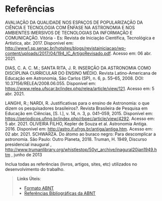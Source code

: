 # Referências

AVALIAÇÃO DA QUALIDADE NOS ESPAÇOS DE POPULARIZAÇÃO DA CIÊNCIA E TECNOLOGIA COM ÊNFASE NA ASTRONOMIA E NOS AMBIENTES IMERSIVOS DE TECNOLOGIAS DA INFORMAÇÃO E COMUNICAÇÃO. Vitória - Es: Revista de Iniciação Científica, Tecnológica e Artística, abr. 2017. Disponível em: http://www1.sp.senac.br/hotsites/blogs/revistainiciacao/wp-content/uploads/2017/04/194_IC_ArtigoRevisado.pdf. Acesso em: 06 abr. 2021.

DIAS, C. A. C. M.; SANTA RITA, J. R. INSERÇÃO DA ASTRONOMIA COMO DISCIPLINA CURRICULAR DO ENSINO MÉDIO. Revista Latino-Americana de Educação em Astronomia, São Carlos (SP), n. 6, p. 55–65, 2008. DOI: 10.37156/RELEA/2008.06.055. Disponível em: https://www.relea.ufscar.br/index.php/relea/article/view/121. Acesso em: 5 abr. 2021.

LANGHI, R.; NARDI, R. Justificativas para o ensino de Astronomia: o que dizem os pesquisadores brasileiros?. Revista Brasileira de Pesquisa em Educação em Ciências, [S. l.], v. 14, n. 3, p. 041–059, 2015. Disponível em: https://periodicos.ufmg.br/index.php/rbpec/article/view/4292. Acesso em: 5 abr. 2021.
OLIVEIRA FILHO, Kepler de Souza et al. Astronomia Antiga. 2016. Disponível em: http://astro.if.ufrgs.br/antiga/antiga.htm. Acesso em: 02 abr. 2021. 
SCHWARZA. Do átomo ao buraco negro: Para descomplicar a astronomia. São Paulo: Outro Planeta, 2018.
Truman, H. 1949, Discurso presidencial inaugural , http://www.trumanlibrary.org/whistlestop/50yr_archive/inagural20jan1949.htm , junho de 2013


Inclua todas as referências (livros, artigos, sites, etc) utilizados no desenvolvimento do trabalho.

> **Links Úteis**:
> - [Formato ABNT](https://www.normastecnicas.com/abnt/trabalhos-academicos/referencias/)
> - [Referências Bibliográficas da ABNT](https://comunidade.rockcontent.com/referencia-bibliografica-abnt/)

